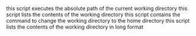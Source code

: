this script executes the absolute path of the current working directory
this script lists the contents of the working directory
this script contains the command to change the working directory to the home directory
this script lists the contents of the working directory in long format
